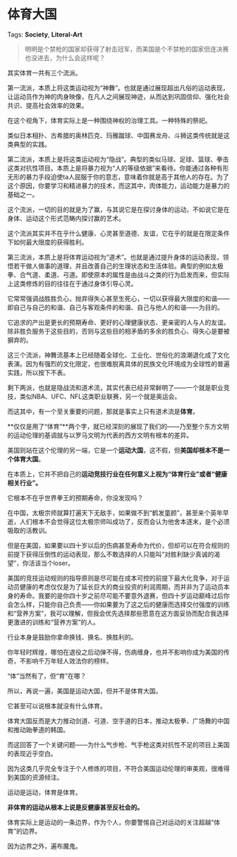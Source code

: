 # 体育大国

Tags: **Society**, **Literal-Art**

> 明明是个禁枪的国家却获得了射击冠军，而美国是个不禁枪的国家但连决赛也没进去，为什么会这样呢？



其实体育一共有三个流派。

第一流派，本质上将这类运动视为“神舞”。也就是通过展现超出凡俗的运动表现，让运动员作为神的肉身映像，在凡人之间展现神迹，从而达到巩固信仰、强化社会共识、提高社会效率的效果。

在这个视角下，体育实际上是一种围绕神权的治理工具。一种特殊的祭祀。

类似日本相扑、古希腊的奥林匹克、玛雅蹴球、中国赛龙舟、斗狮这类传统就是这类典型的实践。

  


第二流派，本质上是将这类运动视为“隐战”。典型的类似马球、足球、篮球、拳击这类对抗性项目。本质上是将暴力视为“人的等级依据”来看待。你能通过各种有形无形的暴力手段迫使ta人屈服于你的意志，意味着你就是高于其他人的存在。为了这个原因，你要学习和精进暴力的技术，而这其中，肉体能力，运动能力是暴力的基础之一。

这个流派，一切的目的就是为了赢，与其说它是在探讨身体的运动，不如说它是在身体、运动这个形式范畴内探讨赢的艺术。

这个流派其实并不在乎什么健康、心灵甚至道德、友谊，它在乎的就是在限定条件下如何最大限度的获得胜利。

  


第三流派，本质上是将体育运动视为“道术”。也就是通过提升身体的运动表现，领悟若干做人做事的道理，并且改善自己的生理状态和生活体验。典型的例如太极拳、合气道、柔道、弓道。即使原本的属性是由战斗之类的行为启发而来，但实际上这类修炼的目的往往在于通过身体引导心灵。

它常常强调战胜胜负心，抛弃得失心甚至生死心，一切以获得最大限度的和谐——即自己与自己的和谐、自己与客观条件的和谐、自己与他人的和谐——为目的。

它追求的产出是更长的预期寿命、更好的心理健康状态、更亲密的人与人的友谊。除非胜负服务于这些目的，否则与这些目的相矛盾的多余的胜负心、得失心是要被摒弃的。

  


这三个流派，神舞流基本上已经随着全球化、工业化、世俗化的浪潮退化成了文化表演。因为有强烈的文化限定，也很难脱离具体的民族文化环境成为全球性的普遍实践，所以按下不表。

剩下两派，也就是隐战流和道术流，其实代表已经非常鲜明了——一个就是职业竞技，类似NBA、UFC、NFL这类职业联赛，另一个就是奥运会。

而这其中，有一个至关重要的问题，那就是事实上只有道术流是**体育**。

**仅仅是用了“体育”**两个字，就已经深刻的展现了我们的——乃至整个东方文明的运动伦理的基调就与以罗马文明为代表的西方文明有根本的差异。

美国则站在这个伦理的另一端，它是一个**运动大国**，这不假，但**美国却根本不是一个体育大国**。

在本质上，它并不把自己的**运动竞技行业在任何意义上视为“体育行业”或者“健康相关行业”。**

它根本不在乎世界拳王的预期寿命，你没发现吗？

在中国，太极宗师就算打遍天下无敌手，如果做不到“鹤发童颜”，甚至来个英年早逝，人们根本不会觉得这位太极宗师叫成功了，反而会认为他舍本逐末，是个必须吸取的活教训。

但是在美国，如果要以四十岁以后的伤病甚至寿命为代价，但却可以在符合规则的前提下获得压倒性的运动表现，那么不敢选择的人只能叫“对胜利缺少真诚的渴望”，你活该当个loser。

美国的竞技运动规则的指导原则是尽可能在成本可控的前提下最大化竞争，对于运动员健康的考虑仅仅是为了延长巨大的商业投资的利润周期，而并非为了运动员本身的寿命。我要的是你四十岁之前尽可能不要意外退赛，但四十岁运动巅峰过后你会怎么样，只能你自己负责——你如果要为了这之后的健康而选择交付强度的训练和“营养方案”，我可以理解，但我会优先选择那些愿意在这方面妥协而配合我选择更激进的训练和“营养方案”的人。

行业本身是鼓励你拿命换钱、换名、换胜利的。

你年轻时辉煌，哪怕在退役之后动弹不得，伤病缠身，也并不影响你成为美国的传奇，不影响千万年轻人效法你的榜样。

“体”当然有了，但“育”在哪？

所以，再说一遍，美国是运动大国，但并不是体育大国。

它甚至可以说根本就没有什么体育。

体育大国反而是大力推动剑道、弓道、空手道的日本，推动太极拳、广场舞的中国和推动跆拳道的韩国。

而这回答了一个关键问题——为什么气步枪、气手枪这类对抗性不足的项目上美国的表现近乎空白。

因为这类几乎完全专注于个人修炼的项目，不符合美国运动伦理的审美观，很难得到美国的资源倾注。

运动是运动，体育是体育。

**非体育的运动从根本上说是反健康甚至反社会的。**

体育实际上是运动的一条边界，作为个人，你要警惕自己对运动的关注超越“体育”的边界。

因为边界之外，遍布魔鬼。




